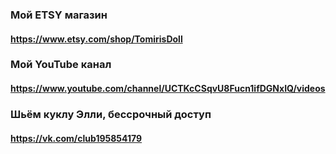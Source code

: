 ###    Мой ETSY магазин
#### https://www.etsy.com/shop/TomirisDoll
###    Мой YouTube канал
#### https://www.youtube.com/channel/UCTKcCSqvU8Fucn1ifDGNxIQ/videos
###    Шьём куклу Элли, бессрочный доступ
#### https://vk.com/club195854179




